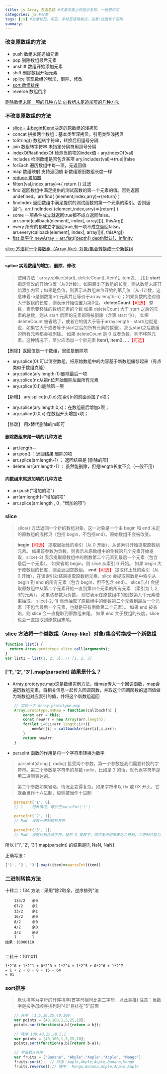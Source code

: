 ```yaml
---
title: js Array 方法总结 #文章页面上的显示名称，一般是中文
categories: js #分类
tags: [js] #文章标签，可空，多标签请用格式，注意:后面有个空格
summary: 
---
```



### 改变原数组的方法
- push  数组末尾追加元素
- pop   删除数组最后元素
- unshift   数组开始添加元素
- shift     删除数组开始元素
- [splice   实现数组的增加、删除、修改](#item1)
- [sort  数组排序](#item6)
- reverse   数组倒序

[删除数组末尾一项的几种方法](#item2)
[向数组末尾追加项的几种方法](#item3)

### 不改变原数组的方法
- [slice - 由begin和end决定的原数组的浅拷贝](#item4) 
- concat 拼接两个数组：基本类型深拷贝，引用类型浅拷贝
- toString()  数组转字符串，转换后用逗号分隔
- join 数组转字符串 未指定分隔符用逗号分隔
- indexOf/lastIndexOf 检测当前项的index值 - ary.indexOf(val)
- includes 检测数组是否包含某项 ary.includes(val)=>true||false
- forEach 遍历数组中每一项，无返回值
- map 数组映射 支持返回值 新数组跟旧数组长度一样
- [reduce 累加器](https://qiuchunhong.github.io/2020/06/21/jsArrayRecude/)
- filter((val,index,array)=>{ return }) 过滤
- find 返回数组中满足提供的测试函数的第一个元素的值。否则返回 undefined。arr.find( (element,index,arry)=>{return} )
- findIndex 返回数组中满足提供的测试函数的第一个元素的索引。否则返回-1。arr.findIndex( (element,index,arry)=>{return} )
- some 一项条件成立就返回true都不成立返回false。arr.some(callback(element[, index[, array]])[, thisArg])
- every 所有的都成立才返回true,有一项不成立返回false。arr.every(callback(element[, index[, array]])[, thisArg])
- [flat 扁平化 newArray = arr.flat([depth]) depth默认1，Infinity](https://developer.mozilla.org/zh-CN/docs/Web/JavaScript/Reference/Global_Objects/Array/flat)

[slice 方法将一个类数组（Array-like）对象/集合转换成一个新数组](#item5)
************
#### <font id="item1">splice 实现数组的增加、删除、修改</font>
> 使用方法：array.splice(start[, deleteCount[, item1[, item2[, ...]]]])
**start​**
指定修改的开始位置（从0计数）。如果超出了数组的长度，则从数组末尾开始添加内容；如果是负值，则表示从数组末位开始的第几位（从-1计数，这意味着-n是倒数第n个元素并且等价于array.length-n）；如果负数的绝对值大于数组的长度，则表示开始位置为第0位。
**deleteCount**<font color=red>【可选】</font>
整数，表示要移除的数组元素的个数
如果 deleteCount 大于 start 之后的元素的总数，则从 start 后面的元素都将被删除（含第 start 位）。
如果 deleteCount 被省略了，或者它的值大于等于array.length - start(也就是说，如果它大于或者等于start之后的所有元素的数量)，那么start之后数组的所有元素都会被删除。
如果 deleteCount 是 0 或者负数，则不移除元素。这种情况下，至少应添加一个新元素
**item1, item2, ...**<font color=red>【可选】</font>


【删除】返回值是一个数组，里面是删除项
- ary.splice(0):可以清空数组，把原始数组中的内容基于新数组储存起来（有点类似于数组克隆）
- ary.splice(ary.length-1):删除最后一项
- ary.splice(n):从第n位开始删除后面所有元素
- ary.splice(0,1):删除第一项

【新增】 ary.splice(n,0,x);在索引n的前面添加了x项；
- ary.splice(ary.length,0,x)：在数组最后增加x项；
- ary.splice(0,0,x):在数组开头增加x项；

【修改】 用x替代删除的m即可

#### <font id="item2">删除数组末尾一项的几种方法 </font>
- arr.length--
- arr.pop()   ：返回结果 删除的项
- arr.splice(arr.length-1)   ： 返回结果是 [删除的项]
- delete arr[arr.length-1]    ： 虽然能删除，但是length长度不变（一般不用）

#### <font id="item3">向数组末尾追加项的几种方法 </font>
- arr.push("增加的项")
- arr[arr.length]="增加的项"
- arr.splice(arr.length , 0 , "增加的项")



### <font id="item4">slice</font>
> slice() 方法返回一个新的数组对象，这一对象是一个由 begin 和 end 决定的原数组的浅拷贝（包括 begin，不包括end）。原始数组不会被改变。

> **begin**<font color=red>【可选】</font>
提取起始处的索引（从 0 开始），从该索引开始提取原数组元素。
如果该参数为负数，则表示从原数组中的倒数第几个元素开始提取，slice(-2) 表示提取原数组中的倒数第二个元素到最后一个元素（包含最后一个元素）。
如果省略 begin，则 slice 从索引 0 开始。
如果 begin 大于原数组的长度，则会返回空数组。
**end**<font color=red>【可选】</font>
提取终止处的索引（从 0 开始），在该索引处结束提取原数组元素。slice 会提取原数组中索引从 begin 到 end 的所有元素（包含 begin，但不包含 end）。
slice(1,4) 会提取原数组中从第二个元素开始一直到第四个元素的所有元素 （索引为 1, 2, 3的元素）。
如果该参数为负数， 则它表示在原数组中的倒数第几个元素结束抽取。 slice(-2,-1) 表示抽取了原数组中的倒数第二个元素到最后一个元素（不包含最后一个元素，也就是只有倒数第二个元素）。
如果 end 被省略，则 slice 会一直提取到原数组末尾。
如果 end 大于数组的长度，slice 也会一直提取到原数组末尾。

### <font id="item5">slice 方法将一个类数组（Array-like）对象/集合转换成一个新数组</font>
```javascript
function list() {
  return Array.prototype.slice.call(arguments);
}
var list1 = list(1, 2, 3); // [1, 2, 3]
```

### ['1', '2', '3'].map(parseInt) 结果是什么？
- Array.prototype.map这是数组实例方法，给map传入一个回调函数，map会遍历数组元素，将相关信息一起传入回调函数，并取这个回调函数的返回值做为新数组对应索引的值，并将这个新数组返回
```javascript
	// 实现一下 Array.prototype.map
	Array.prototype.myMap = function(callbackfn) {
		const arr = this;
		const newArr = new Array(arr.length);
		for(let i=0;i<arr.length;i++){
			newArr[i] = callbackArr(arr[i],i,arr);
		}
		return newArr;
	}
```
- parseInt 函数的作用是将一个字符串转换为数字
> parseInt(string [, radix]) 接受两个参数，第一个参数是我们需要转换的字符串。第二个参数是字符串的基数 radix，比如是 2 的话，就代表字符串是用二进制表达的。
>
> 第二个参数如果省略，情况会变得复杂。如果字符串以 0x 或 0X 开头，它就会当作十六进制，否则被当作十进制
```js
	parseInt('1', 0);
	// 1    特殊情况，等价于parseInt('1')
	
	parseInt('2', 1);
	// NaN  没有一进制这种东西
	
	parseInt('3', 2);
	// NaN  没能找到合法字符，虽然 3 是数字，但它无法用来表达二进制，二进制只能为 0 和 1。
```


所以 ['1', '2', '3'].map(parseInt) 的结果是[1, NaN, NaN]

正确写法：
```js
['1', '2', '3'].map((item)=>parseInt(item))
```

### 二进制转换方法
十转二：134
方法：采用"除2取余，逆序排列"法
```
	134/2	余0
	67/2	余1
	33/2	余1
	16/2	余0
	8/2		余0
	4/2		余0
	2/2		余0
	1		1
结果：10000110
	
```

二转十：1011011
```
1*2^0 + 1*2^1 + 0*2^3 + 1*2^4 + 1*2^5 + 0*2^6 + 1*2^7
= 1 + 2 + 0 + 8 + 16 + 64
= 91
```

### <font id="item6">sort排序</font>

> 默认排序为字母的升序排序(首字母相同比第二字母，以此类推)
> 注意：当数字是按字母顺序排列时"40"将排在"5"前面

```javascript
	// 升序 ：1,5,10,25,40,100
	var points = [40,100,1,5,25,10];
	points.sort(function(a,b){return a-b});
	
	// 降序 100,40,25,10,5,1
	var points = [40,100,1,5,25,10];
	points.sort(function(a,b){return b-a});
	
	// 字母默认升序
	var fruits = ["Banana", "Abple","Aaple","Acple", "Mango"]
	fruits.sort();	// 升序：Aaple,Abple,Acple,Banana,Mango
	fruits.reverse();// 降序： Mango,Banana,Acple,Abple,Aaple
```
